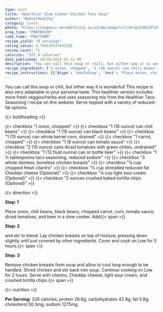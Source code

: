 ```yaml
---
type: post
title: "Healthier Slow Cooker Chicken Taco Soup"
author: "MakeItHealthy"
category: lunch
photo: "https://imagesvc.meredithcorp.io/v3/mm/image?url=https%3A%2F%2Fimages.media-allrecipes.com%2Fuserphotos%2F969614.jpg"
prep_time: "P0DT0H15M"
cook_time: "P0DT7H0M"
recipe_yield: "8 servings"
rating_value: 4.794520547945205
review_count: 73
calories: "327.9 calories"
date_published: 10/30/2018 05:12 PM
description: "You can call this soup or chili, but either way it is wonderful! This recipe is also very adaptable to your personal taste. This healthier version includes more fresh veggies/herbs and uses seasoning mix from the Healthier Taco Seasoning I recipe on this website. Serve topped with a variety of reduced-fat options."
recipe_ingredient: ['1 onion, chopped', '1 (16 ounce) can chili beans', '1 (15 ounce) can black beans', '1 (15 ounce) can whole kernel corn, drained', '1 carrot, chopped', '1 (8 ounce) can tomato sauce', '2 (10 ounce) cans diced tomatoes with green chilies, undrained', '1 (12 fluid ounce) can or bottle beer', '1\u2009½ tablespoons taco seasoning, reduced sodium', '3 whole skinless, boneless chicken breasts', '¼ cup chopped fresh cilantro', '½ cup shredded reduced-fat Cheddar cheese', '¼ cup light sour cream', '2 ounces crushed baked tortilla chips']
recipe_instructions: [{'@type': 'HowToStep', 'text': 'Place onion, chili beans, black beans, chopped carrot, corn, tomato sauce, diced tomatoes, and beer in a slow cooker. Add taco seasoning and stir to blend. Lay chicken breasts on top of mixture, pressing down slightly until just covered by other ingredients. Cover and cook on Low for 5 hours.\n'}, {'@type': 'HowToStep', 'text': 'Remove chicken breasts from soup and allow to cool long enough to be handled. Shred chicken and stir back into soup. Continue cooking on Low for 2 hours. Serve with cilantro, Cheddar cheese, light sour cream, and crushed tortilla chips.\n'}]
---
```


You can call this soup or chili, but either way it is wonderful! This recipe is also very adaptable to your personal taste. This healthier version includes more fresh veggies/herbs and uses seasoning mix from the Healthier Taco Seasoning I recipe on this website. Serve topped with a variety of reduced-fat options. 

{{< boldheading >}}

{{< checkbox "1  onion, chopped" >}}
{{< checkbox "1 (16 ounce) can chili beans" >}}
{{< checkbox "1 (15 ounce) can black beans" >}}
{{< checkbox "1 (15 ounce) can whole kernel corn, drained" >}}
{{< checkbox "1  carrot, chopped" >}}
{{< checkbox "1 (8 ounce) can tomato sauce" >}}
{{< checkbox "2 (10 ounce) cans diced tomatoes with green chilies, undrained" >}}
{{< checkbox "1 (12 fluid ounce) can or bottle beer" >}}
{{< checkbox "1 ½ tablespoons taco seasoning, reduced sodium" >}}
{{< checkbox "3  whole skinless, boneless chicken breasts" >}}
{{< checkbox "¼ cup chopped fresh cilantro" >}}
{{< checkbox "½ cup shredded reduced-fat Cheddar cheese  (Optional)" >}}
{{< checkbox "¼ cup light sour cream  (Optional)" >}}
{{< checkbox "2 ounces crushed baked tortilla chips  (Optional)" >}}


{{< direction >}}

**Step: 1**

Place onion, chili beans, black beans, chopped carrot, corn, tomato sauce, diced tomatoes, and beer in a slow cooker. Add{{< span >}}

**Step: 2**

and stir to blend. Lay chicken breasts on top of mixture, pressing down slightly until just covered by other ingredients. Cover and cook on Low for 5 hours.{{< span >}}

**Step: 3**

Remove chicken breasts from soup and allow to cool long enough to be handled. Shred chicken and stir back into soup. Continue cooking on Low for 2 hours. Serve with cilantro, Cheddar cheese, light sour cream, and crushed tortilla chips.{{< span >}}

{{< nutrition >}}

**Per Serving:** 328 calories; protein 28.8g; carbohydrates 42.9g; fat 5.8g; cholesterol 50.3mg; sodium 1275mg.